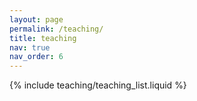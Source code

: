 ```yaml
---
layout: page
permalink: /teaching/
title: teaching
nav: true
nav_order: 6
---
```


{% include teaching/teaching_list.liquid %}
